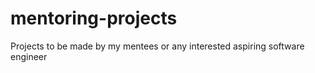 # mentoring-projects
Projects to be made by my mentees or any interested aspiring software engineer
